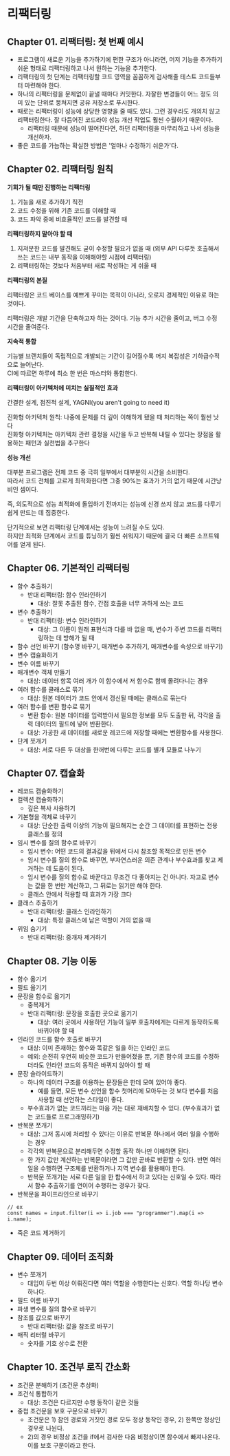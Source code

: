 # 리팩터링

## Chapter 01. 리팩터링: 첫 번째 예시

- 프로그램이 새로운 기능을 추가하기에 편한 구조가 아니라면, 머저 기능을 추가하기 쉬운 형태로 리팩터링하고 나서 원하는 기능을 추가한다.
- 리팩터링의 첫 단계는 리팩터링할 코드 영역을 꼼꼼하게 검사해줄 테스트 코드들부터 마련해야 한다.
- 하나의 리팩터링을 문제없이 끝낼 때마다 커밋한다. 자잘한 변경들이 어느 정도 의미 있는 단위로 뭉쳐지면 공유 저장소로 푸시한다.
- 때로는 리팩터링이 성능에 상당한 영향을 줄 때도 있다. 그런 경우라도 개의치 않고 리팩터링한다. 잘 다듬어진 코드라야 성능 개선 작업도 훨씬 수월하기 때문이다.
  - 리팩터링 때문에 성능이 떨어진다면, 하던 리팩터링을 마무리하고 나서 성능을 개선하자.
- 좋은 코드를 가늠하는 확실한 방법은 '얼마나 수정하기 쉬운가'다.

## Chapter 02. 리팩터링 원칙

**기회가 될 때만 진행하는 리팩터링**

1. 기능을 새로 추가하기 직전
2. 코드 수정을 위해 기존 코드를 이해할 때
3. 코드 파악 중에 비효율적인 코드를 발견할 때

**리팩터링하지 말아야 할 때**

1. 지저분한 코드를 발견해도 굳이 수정할 필요가 없을 때 (외부 API 다루듯 호출해서 쓰는 코드는 내부 동작을 이해해야할 시점에 리팩터링)
2. 리팩터링하는 것보다 처음부터 새로 작성하는 게 쉬울 때

**리팩터링의 본질**

리팩터링은 코드 베이스를 예쁘게 꾸미는 목적이 아니라, 오로지 경제적인 이유로 하는 것이다.

리팩터링은 개발 기간을 단축하고자 하는 것이다. 기능 추가 시간을 줄이고, 버그 수정 시간을 줄여준다.

**지속적 통합**

기능별 브랜치들이 독립적으로 개발되는 기간이 길어질수록 머지 복잡성은 기하급수적으로 늘어난다.<br />
CI에 따르면 하루에 최소 한 번은 마스터와 통합한다.

**리팩터링이 아키텍처에 미치는 실질적인 효과**

간결한 설계, 점진적 설계, YAGNI(you aren't going to need it)

진화형 아키텍처 원칙: 나중에 문제를 더 깊이 이해하게 됐을 때 처리하는 쪽이 훨씬 낫다<br/>
진화형 아키텍처는 아키텍처 관련 결정을 시간을 두고 반복해 내릴 수 있다는 장점을 활용하는 패턴과 실천법을 추구한다

**성능 개선**

대부분 프로그램은 전체 코드 중 극히 일부에서 대부분의 시간을 소비한다.<br />
따라서 코드 전체를 고르게 최적화한다면 그중 90%는 효과가 거의 없기 때문에 시간낭비인 셈이다.

즉, 의도적으로 성능 최적화에 돌입하기 전까지는 성능에 신경 쓰지 않고 코드를 다루기 쉽게 만드는 데 집중한다.

단기적으로 보면 리팩터링 단계에서는 성능이 느려질 수도 있다.<br />
하지만 최적화 단계에서 코드를 튜닝하기 훨씬 쉬워지기 때문에 결국 더 빠른 소프트웨어를 얻게 된다.

## Chapter 06. 기본적인 리팩터링

- 함수 추출하기
  - 반대 리팩터링: 함수 인라인하기
    - 대상: 잘못 추출된 함수, 간접 호출을 너무 과하게 쓰는 코드
- 변수 추출하기
  - 반대 리팩터링: 변수 인라인하기
    - 대상: 그 이름이 원래 표현식과 다를 바 없을 때, 변수가 주변 코드를 리팩터링하는 데 방해가 될 때
- 함수 선언 바꾸기 (함수명 바꾸기, 매개변수 추가하기, 매개변수를 속성으로 바꾸기)
- 변수 캡슐화하기
- 변수 이름 바꾸기
- 매개변수 객체 만들기
  - 대상: 데이터 항목 여러 개가 이 함수에서 저 함수로 함꼐 몰려다니는 경우
- 여러 함수를 클래스로 묶기
  - 대상: 원본 데이터가 코드 안에서 갱신될 때에는 클래스로 묶는다
- 여러 함수를 변환 함수로 묶기
  - 변환 함수: 원본 데이터를 입력받아서 필요한 정보를 모두 도출한 뒤, 각각을 출력 데이터의 필드에 넣어 반환한다.
  - 대상: 가공한 새 데이터를 새로운 레코드에 저장할 때에는 변환함수를 사용한다.
- 단계 쪼개기
  - 대상: 서로 다른 두 대상을 한꺼번에 다루는 코드를 별개 모듈로 나누기

## Chapter 07. 캡슐화

- 레코드 캡슐화하기
- 컬렉션 캡슐화하기
  - 깊은 복사 사용하기
- 기본형을 객체로 바꾸기
  - 대상: 단순한 출력 이상의 기능이 필요해지는 순간 그 데이터를 표현하는 전용 클래스를 정의
- 임시 변수를 질의 함수로 바꾸기
  - 임시 변수: 어떤 코드의 결과값을 뒤에서 다시 참조할 목적으로 만든 변수
  - 임시 변수를 질의 함수로 바꾸면, 부자연스러운 의존 관계나 부수효과를 찾고 제거하는 데 도움이 된다.
  - 임시 변수를 질의 함수로 바꾼다고 무조건 다 좋아지는 건 아니다. 자고로 변수는 값을 한 번만 계산하고, 그 뒤로는 읽기만 해야 한다.
  - 클래스 안에서 적용할 때 효과가 가장 크다
- 클래스 추출하기
  - 반대 리팩터링: 클래스 인라인하기
    - 대상: 특정 클래스에 남은 역할이 거의 없을 때
- 위임 숨기기
  - 반대 리팩터링: 중개자 제거하기

## Chapter 08. 기능 이동

- 함수 옮기기
- 필드 옮기기
- 문장을 함수로 옮기기
  - 중복제거
  - 반대 리팩터링: 문장을 호출한 곳으로 옮기기
    - 대상: 여러 곳에서 사용하던 기능이 일부 호출자에게는 다르게 동작하도록 바뀌어야 할 때
- 인라인 코드를 함수 호출로 바꾸기
  - 대상: 이미 존재하는 함수와 똑같은 일을 하는 인라인 코드
  - 예외: 순전히 우연히 비슷한 코드가 만들어졌을 뿐, 기존 함수의 코드를 수정하더라도 인라인 코드의 동작은 바뀌지 않아야 할 때
- 문장 슬라이드하기
  - 하나의 데이터 구조를 이용하는 문장들은 한데 모여 있어야 좋다.
    - 예를 들면, 모든 변수 선언을 함수 첫머리에 모아두는 것 보다 변수를 처음 사용할 때 선언하는 스타일이 좋다.
  - 부수효과가 없는 코드끼리는 마음 가는 대로 재배치할 수 있다. (부수효과가 없는 코드들로 프로그래밍하기)
- 반복문 쪼개기
  - 대상: 그저 동시에 처리할 수 있다는 이유로 반복문 하나에서 여러 일을 수행하는 경우
  - 각각의 반복문으로 분리해두면 수정할 동작 하나만 이해하면 된다.
  - 한 가지 값만 계산하는 반복문이라면 그 값만 곧바로 반환할 수 있다. 반면 여러 일을 수행하면 구조체를 반환하거나 지역 변수를 활용해야 한다.
  - 반복문 쪼개기는 서로 다른 일을 한 함수에서 하고 있다는 신호일 수 있다. 따라서 함수 추출하기를 연이어 수행하는 경우가 잦다.
- 반복문을 파이프라인으로 바꾸기
```
// ex
const names = input.filter(i => i.job === "programmer").map(i => i.name);
```
- 죽은 코드 제거하기

## Chapter 09. 데이터 조직화

- 변수 쪼개기
  - 대입이 두번 이상 이뤄진다면 여러 역할을 수행한다는 신호다. 역할 하나당 변수 하나다.
- 필드 이름 바꾸기
- 파생 변수를 질의 함수로 바꾸기
- 참조를 값으로 바꾸기
  - 반대 리팩터링: 값을 참조로 바꾸기
- 매직 리터럴 바꾸기
  - 숫자를 기호 상수로 전환  

## Chapter 10. 조건부 로직 간소화

- 조건문 분해하기 (조건문 추상화)
- 조건식 통합하기
  - 대상: 조건은 다르지만 수행 동작이 같은 것들
- 중첩 조건문을 보호 구문으로 바꾸기
  - 조건문은 1) 참인 경로와 거짓인 경로 모두 정상 동작인 경우, 2) 한쪽만 정상인 경우로 나뉜다.
  - 2)의 경우 비정상 조건을 if에서 검사한 다음 비정상이면 함수에서 빠져나온다. 이를 보호 구문이라고 한다.
